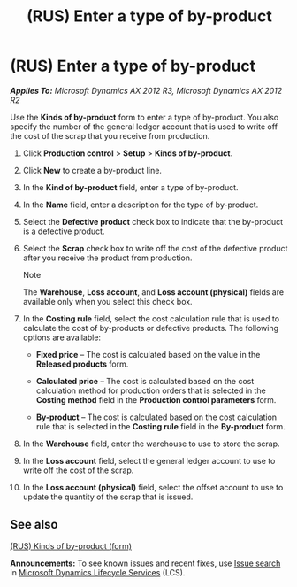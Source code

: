 ﻿---
title: (RUS) Enter a type of by-product
TOCTitle: (RUS) Enter a type of by-product
ms:assetid: 0a389e30-50ec-4321-a573-973aa46eb7e8
ms:mtpsurl: https://technet.microsoft.com/en-us/library/JJ711376(v=AX.60)
ms:contentKeyID: 49387194
ms.date: 04/18/2014
mtps_version: v=AX.60
---

# (RUS) Enter a type of by-product 


_**Applies To:** Microsoft Dynamics AX 2012 R3, Microsoft Dynamics AX 2012 R2_

Use the **Kinds of by-product** form to enter a type of by-product. You also specify the number of the general ledger account that is used to write off the cost of the scrap that you receive from production.

1.  Click **Production control** \> **Setup** \> **Kinds of by-product**.

2.  Click **New** to create a by-product line.

3.  In the **Kind of by-product** field, enter a type of by-product.

4.  In the **Name** field, enter a description for the type of by-product.

5.  Select the **Defective product** check box to indicate that the by-product is a defective product.

6.  Select the **Scrap** check box to write off the cost of the defective product after you receive the product from production.
    

    > [!NOTE]
    > <P>The <STRONG>Warehouse</STRONG>, <STRONG>Loss account</STRONG>, and <STRONG>Loss account (physical)</STRONG> fields are available only when you select this check box.</P>



7.  In the **Costing rule** field, select the cost calculation rule that is used to calculate the cost of by-products or defective products. The following options are available:
    
      - **Fixed price** – The cost is calculated based on the value in the **Released products** form.
    
      - **Calculated price** – The cost is calculated based on the cost calculation method for production orders that is selected in the **Costing method** field in the **Production control parameters** form.
    
      - **By-product** – The cost is calculated based on the cost calculation rule that is selected in the **Costing rule** field in the **By-product** form.

8.  In the **Warehouse** field, enter the warehouse to use to store the scrap.

9.  In the **Loss account** field, select the general ledger account to use to write off the cost of the scrap.

10. In the **Loss account (physical)** field, select the offset account to use to update the quantity of the scrap that is issued.

## See also

[(RUS) Kinds of by-product (form)](https://technet.microsoft.com/en-us/library/jj711686\(v=ax.60\))

  
**Announcements:** To see known issues and recent fixes, use [Issue search](http://go.microsoft.com/fwlink/?linkid=389258) in [Microsoft Dynamics Lifecycle Services](http://go.microsoft.com/fwlink/?linkid=306505) (LCS).

